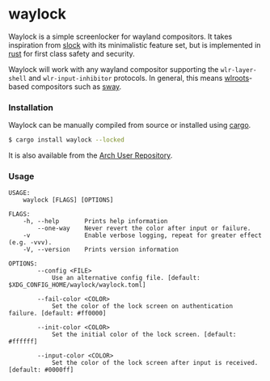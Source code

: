 # waylock

Waylock is a simple screenlocker for wayland compositors. It takes inspiration
from [slock](https://tools.suckless.org/slock/) with its minimalistic feature
set, but is implemented in [rust](https://www.rust-lang.org/) for first class
safety and security.

Waylock will work with any wayland compositor supporting the `wlr-layer-shell` and
`wlr-input-inhibitor` protocols. In general, this means 
[wlroots](https://github.com/swaywm/wlroots)-based compositors such as
[sway](https://github.com/swaywm/sway).

### Installation

Waylock can be manually compiled from source or installed using [cargo](https://github.com/rust-lang/cargo).

```sh
$ cargo install waylock --locked
```

It is also available from the [Arch User Repository](https://aur.archlinux.org/packages/waylock/).

### Usage

```
USAGE:
    waylock [FLAGS] [OPTIONS]

FLAGS:
    -h, --help       Prints help information
        --one-way    Never revert the color after input or failure.
    -v               Enable verbose logging, repeat for greater effect (e.g. -vvv).
    -V, --version    Prints version information

OPTIONS:
        --config <FILE>
            Use an alternative config file. [default: $XDG_CONFIG_HOME/waylock/waylock.toml]

        --fail-color <COLOR>
            Set the color of the lock screen on authentication failure. [default: #ff0000]

        --init-color <COLOR>
            Set the initial color of the lock screen. [default: #ffffff]

        --input-color <COLOR>
            Set the color of the lock screen after input is received. [default: #0000ff]
```
